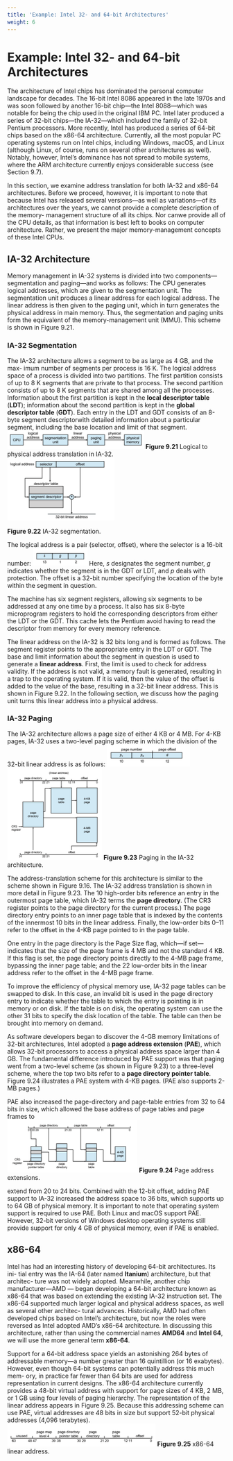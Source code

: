 ```yaml
---
title: 'Example: Intel 32- and 64-bit Architectures'
weight: 6
---
```


# Example: Intel 32- and 64-bit Architectures

The architecture of Intel chips has dominated the personal computer landscape for decades. The 16-bit Intel 8086 appeared in the late 1970s and was soon followed by another 16-bit chip—the Intel 8088—which was notable for being the chip used in the original IBM PC. Intel later produced a series of 32-bit chips—the IA-32—which included the family of 32-bit Pentium processors. More recently, Intel has produced a series of 64-bit chips based on the x86-64 architecture. Currently, all the most popular PC operating systems run on Intel chips, including Windows, macOS, and Linux (although Linux, of course, runs on several other architectures as well). Notably, however, Intel’s dominance has not spread to mobile systems, where the ARM architecture currently enjoys considerable success (see Section 9.7).

In this section, we examine address translation for both IA-32 and x86-64 architectures. Before we proceed, however, it is important to note that because Intel has released several versions—as well as variations—of its architectures over the years, we cannot provide a complete description of the memory- management structure of all its chips. Nor canwe provide all of the CPU details, as that information is best left to books on computer architecture. Rather, we present the major memory-management concepts of these Intel CPUs.

## IA-32 Architecture

Memory management in IA-32 systems is divided into two components— segmentation and paging—and works as follows: The CPU generates logical addresses, which are given to the segmentation unit. The segmentation unit produces a linear address for each logical address. The linear address is then given to the paging unit, which in turn generates the physical address in main memory. Thus, the segmentation and paging units form the equivalent of the memory-management unit (MMU). This scheme is shown in Figure 9.21.

### IA-32 Segmentation

The IA-32 architecture allows a segment to be as large as 4 GB, and the max- imum number of segments per process is 16 K. The logical address space of a process is divided into two partitions. The first partition consists of up to 8 K segments that are private to that process. The second partition consists of up to 8 K segments that are shared among all the processes. Information about the first partition is kept in the **local descriptor table** (**LDT**); information about the second partition is kept in the **global descriptor table** (**GDT**). Each entry in the LDT and GDT consists of an 8-byte segment descriptorwith detailed information about a particular segment, including the base location and limit of that segment.
![Alt text](image-22.png)
**Figure 9.21** Logical to physical address translation in IA-32.  
![Alt text](image-23.png)

**Figure 9.22** IA-32 segmentation.

The logical address is a pair (selector, offset), where the selector is a 16-bit number:
![Alt text](image-24.png)
Here, _s_ designates the segment number, _g_ indicates whether the segment is in the GDT or LDT, and _p_ deals with protection. The offset is a 32-bit number specifying the location of the byte within the segment in question.

The machine has six segment registers, allowing six segments to be addressed at any one time by a process. It also has six 8-byte microprogram registers to hold the corresponding descriptors from either the LDT or the GDT. This cache lets the Pentium avoid having to read the descriptor from memory for every memory reference.

The linear address on the IA-32 is 32 bits long and is formed as follows. The segment register points to the appropriate entry in the LDT or GDT. The base and limit information about the segment in question is used to generate a **linear address**. First, the limit is used to check for address validity. If the address is not valid, a memory fault is generated, resulting in a trap to the operating system. If it is valid, then the value of the offset is added to the value of the base, resulting in a 32-bit linear address. This is shown in Figure 9.22. In the following section, we discuss how the paging unit turns this linear address into a physical address.

### IA-32 Paging

The IA-32 architecture allows a page size of either 4 KB or 4 MB. For 4-KB pages, IA-32 uses a two-level paging scheme in which the division of the 32-bit linear address is as follows:
![Alt text](image-25.png)
![Alt text](image-26.png)
**Figure 9.23** Paging in the IA-32 architecture.

The address-translation scheme for this architecture is similar to the scheme shown in Figure 9.16. The IA-32 address translation is shown in more detail in Figure 9.23. The 10 high-order bits reference an entry in the outermost page table, which IA-32 terms the **page directory**. (The CR3 register points to the page directory for the current process.) The page directory entry points to an inner page table that is indexed by the contents of the innermost 10 bits in the linear address. Finally, the low-order bits 0–11 refer to the offset in the 4-KB page pointed to in the page table.

One entry in the page directory is the Page Size flag, which—if set— indicates that the size of the page frame is 4 MB and not the standard 4 KB. If this flag is set, the page directory points directly to the 4-MB page frame, bypassing the inner page table; and the 22 low-order bits in the linear address refer to the offset in the 4-MB page frame.

To improve the efficiency of physical memory use, IA-32 page tables can be swapped to disk. In this case, an invalid bit is used in the page directory entry to indicate whether the table to which the entry is pointing is in memory or on disk. If the table is on disk, the operating system can use the other 31 bits to specify the disk location of the table. The table can then be brought into memory on demand.

As software developers began to discover the 4-GB memory limitations of 32-bit architectures, Intel adopted a **page address extension** (**PAE**), which allows 32-bit processors to access a physical address space larger than 4 GB. The fundamental difference introduced by PAE support was that paging went from a two-level scheme (as shown in Figure 9.23) to a three-level scheme, where the top two bits refer to a **page directory pointer table**. Figure 9.24 illustrates a PAE system with 4-KB pages. (PAE also supports 2-MB pages.)

PAE also increased the page-directory and page-table entries from 32 to 64 bits in size, which allowed the base address of page tables and page frames to  
![Alt text](image-27.png)
**Figure 9.24** Page address extensions.

extend from 20 to 24 bits. Combined with the 12-bit offset, adding PAE support to IA-32 increased the address space to 36 bits, which supports up to 64 GB of physical memory. It is important to note that operating system support is required to use PAE. Both Linux and macOS support PAE. However, 32-bit versions of Windows desktop operating systems still provide support for only 4 GB of physical memory, even if PAE is enabled.

## x86-64

Intel has had an interesting history of developing 64-bit architectures. Its ini- tial entry was the IA-64 (later named **Itanium**) architecture, but that architec- ture was not widely adopted. Meanwhile, another chip manufacturer—AMD — began developing a 64-bit architecture known as x86-64 that was based on extending the existing IA-32 instruction set. The x86-64 supported much larger logical and physical address spaces, as well as several other architec- tural advances. Historically, AMD had often developed chips based on Intel’s architecture, but now the roles were reversed as Intel adopted AMD’s x86-64 architecture. In discussing this architecture, rather than using the commercial names **AMD64** and **Intel 64**, we will use the more general term **x86-64**.

Support for a 64-bit address space yields an astonishing 264 bytes of addressable memory—a number greater than 16 quintillion (or 16 exabytes). However, even though 64-bit systems can potentially address this much mem- ory, in practice far fewer than 64 bits are used for address representation in current designs. The x86-64 architecture currently provides a 48-bit virtual address with support for page sizes of 4 KB, 2 MB, or 1 GB using four levels of paging hierarchy. The representation of the linear address appears in Figure 9.25. Because this addressing scheme can use PAE, virtual addresses are 48 bits in size but support 52-bit physical addresses (4,096 terabytes).
![Alt text](image-28.png)
**Figure 9.25** x86-64 linear address.